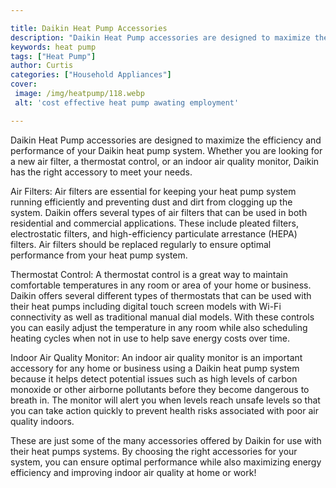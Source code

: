 ```yaml
---

title: Daikin Heat Pump Accessories
description: "Daikin Heat Pump accessories are designed to maximize the efficiency and performance of your Daikin heat pump system. Whether you ...see more"
keywords: heat pump
tags: ["Heat Pump"]
author: Curtis
categories: ["Household Appliances"]
cover: 
 image: /img/heatpump/118.webp
 alt: 'cost effective heat pump awating employment'

---
```


Daikin Heat Pump accessories are designed to maximize the efficiency and performance of your Daikin heat pump system. Whether you are looking for a new air filter, a thermostat control, or an indoor air quality monitor, Daikin has the right accessory to meet your needs.

Air Filters: Air filters are essential for keeping your heat pump system running efficiently and preventing dust and dirt from clogging up the system. Daikin offers several types of air filters that can be used in both residential and commercial applications. These include pleated filters, electrostatic filters, and high-efficiency particulate arrestance (HEPA) filters. Air filters should be replaced regularly to ensure optimal performance from your heat pump system. 

Thermostat Control: A thermostat control is a great way to maintain comfortable temperatures in any room or area of your home or business. Daikin offers several different types of thermostats that can be used with their heat pumps including digital touch screen models with Wi-Fi connectivity as well as traditional manual dial models. With these controls you can easily adjust the temperature in any room while also scheduling heating cycles when not in use to help save energy costs over time. 

Indoor Air Quality Monitor: An indoor air quality monitor is an important accessory for any home or business using a Daikin heat pump system because it helps detect potential issues such as high levels of carbon monoxide or other airborne pollutants before they become dangerous to breath in. The monitor will alert you when levels reach unsafe levels so that you can take action quickly to prevent health risks associated with poor air quality indoors. 

These are just some of the many accessories offered by Daikin for use with their heat pumps systems. By choosing the right accessories for your system, you can ensure optimal performance while also maximizing energy efficiency and improving indoor air quality at home or work!
